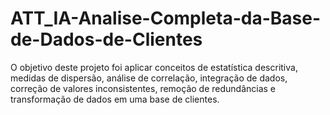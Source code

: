 # ATT_IA-Analise-Completa-da-Base-de-Dados-de-Clientes
O objetivo deste projeto foi aplicar conceitos de estatística descritiva, medidas de dispersão, análise de correlação, integração de dados, correção de valores inconsistentes, remoção de redundâncias e transformação de dados em uma base de clientes.
